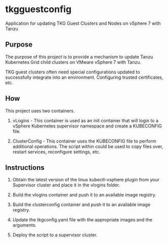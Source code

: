 # tkgguestconfig
Application for updating TKG Guest Clusters and Nodes on vSphere 7 with Tanzu

## Purpose

The purpose of this project is to provide a mechanism to update Tanzu Kubernetes
Grid child clusters on VMware vSphere 7 with Tanzu.

TKG guest clusters often need special configurations updated to successfully
integrate into an environment. Configuring trusted certificates, etc.

## How

This project uses two containers.

1. vLogins - This container is used as an init container that will login to a
   vSphere Kubernetes supervisor namespace and create a KUBECONFIG file. 

2. ClusterConfig - This container uses the KUBECONFIG file to perform additional
   operations. The script within could be used to copy files over, restart
   services, reconfigure settings, etc.

## Instructions

1. Obtain the latest version of the linux kubectl-vsphere plugin from your
   Supervisor cluster and place it in the vlogins folder.

2. Build the vlogins container and push it to an available image registry.

3. Build the clusterconfig container and push it to an available image registry.

4. Update the tkgconfig.yaml file with the appropriate images and the arguments.

5. Deploy the script to a supervisor cluster.
